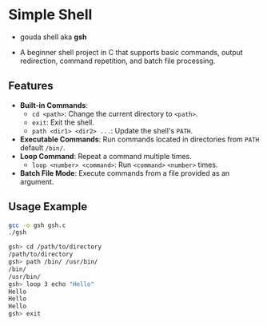 # Simple Shell 
- gouda shell aka __gsh__

- A beginner shell project in C that supports basic commands, output redirection, command repetition, and batch file processing. 

## Features

- **Built-in Commands**:
  - `cd <path>`: Change the current directory to `<path>`.
  - `exit`: Exit the shell.
  - `path <dir1> <dir2> ...`: Update the shell's `PATH`.
- **Executable Commands**: Run commands located in directories from `PATH` default `/bin/`.
- **Loop Command**: Repeat a command multiple times.
  - `loop <number> <command>`: Run `<command>` `<number>` times.
- **Batch File Mode**: Execute commands from a file provided as an argument.

## Usage Example
```bash
gcc -o gsh gsh.c
./gsh
```

```bash
gsh> cd /path/to/directory
/path/to/directory
gsh> path /bin/ /usr/bin/
/bin/
/usr/bin/
gsh> loop 3 echo "Hello"
Hello
Hello
Hello
gsh> exit
```
